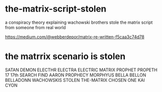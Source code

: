 # the-matrix-script-stolen

a conspiracy theory explaining wachowski brothers stole the matrix script from someone from real world

https://medium.com/@webberdepor/matrix-re-written-f5caa3c74d78

# the matrrix scenario is stolen

SATAN DEMON ELECTHR ELECTRA ELECTRIC MATRIX PROPHET PROPETH 17 17th SEARCH FIND 
AARON PROPHECY MORPHYUS BELLA BELLON BELLADONN WACHOWSKIS STOLEN THE-MATRIX CHOSEN ONE KAI CYON
